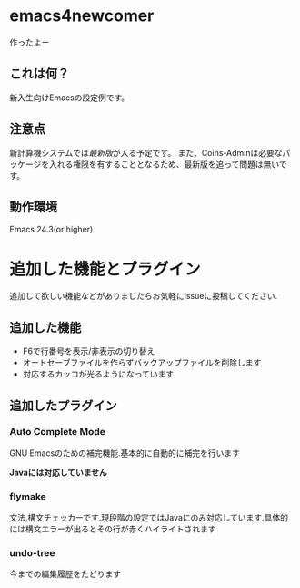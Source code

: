 emacs4newcomer
===============
作ったよー



これは何？
----------
新入生向けEmacsの設定例です。

注意点
------
新計算機システムでは*最新版*が入る予定です。
また、Coins-Adminは必要なパッケージを入れる権限を有することとなるため、最新版を追って問題は無いです。



動作環境
--------
Emacs 24.3(or higher)

# 追加した機能とプラグイン
追加して欲しい機能などがありましたらお気軽にissueに投稿してください.
## 追加した機能

 * F6で行番号を表示/非表示の切り替え
 * オートセーブファイルを作らずバックアップファイルを削除します
 * 対応するカッコが光るようになっています

## 追加したプラグイン

### Auto Complete Mode
GNU Emacsのための補完機能.基本的に自動的に補完を行います

**Javaには対応していません**

### flymake
文法,構文チェッカーです.現段階の設定ではJavaにのみ対応しています.具体的には構文エラーが出るとその行が赤くハイライトされます

### undo-tree
今までの編集履歴をたどります
